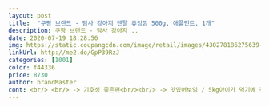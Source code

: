 ```yaml
---
layout: post 
title:  "쿠팡 브랜드 - 탐사 강아지 덴탈 츄잉껌 500g, 애플민트, 1개" 
description: 쿠팡 브랜드 - 탐사 강아지 ..
date: 2020-07-19 18:28:56 
img: https://static.coupangcdn.com/image/retail/images/430278186275639-7131199a-f088-46d7-b3e1-d65f2da44b8b.jpg 
linkUrl: http://me2.do/GpP39RzJ 
categories: [1001] 
color: f44336 
price: 8730 
author: brandMaster 
cont: <br/> <br/> -> 기호성 좋은편<br/><br/> -> 맛있어보임 / 5kg아이가 먹기에 적당 / 2봉지 나눠져있어서 좋음<br/>1.<br/> 산양유 분말<br/>2.<br/> 유카추출물<br/>3.<br/> 프락토올리고당<br/>4월19일<br/>500g에 8,500원이고 정기배송하면<br/>☑ 강아지종  말티즈<br/>☑ 맛  애플민트<br/>☑ 용량 500g (250g x 2ea) / 가격 8550원<br/>☑ 쿠팡브랜드<br/> -탐사 강아지 덴탈 츄잉껌<br/>✔ 기호성<br/>✔ 먹고난후 상태<br/>✔ 육안평가, 크기, 용량 등<br/>구매동기<br/> 
---
```

 